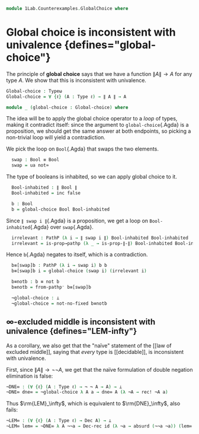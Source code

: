<!--
```agda
open import 1Lab.Prelude

open import Data.Bool
open import Data.Dec
```
-->

```agda
module 1Lab.Counterexamples.GlobalChoice where
```

# Global choice is inconsistent with univalence {defines="global-choice"}

The principle of **global choice** says that we have a function $\| A \| \to A$ for
any type $A$. We show that this is inconsistent with univalence.

```agda
Global-choice : Typeω
Global-choice = ∀ {ℓ} (A : Type ℓ) → ∥ A ∥ → A

module _ (global-choice : Global-choice) where
```

The idea will be to apply the global choice operator to a *loop* of types, making
it contradict itself: since the argument to `global-choice`{.Agda} is a proposition,
we should get the same answer at both endpoints, so picking a non-trivial loop
will yield a contradiction.

We pick the loop on `Bool`{.Agda} that swaps the two elements.

```agda
  swap : Bool ≡ Bool
  swap = ua not≃
```

The type of booleans is inhabited, so we can apply global choice to it.

```agda
  Bool-inhabited : ∥ Bool ∥
  Bool-inhabited = inc false

  b : Bool
  b = global-choice Bool Bool-inhabited
```

Since `∥ swap i ∥`{.Agda} is a proposition, we get a loop on `Bool-inhabited`{.Agda}
over `swap`{.Agda}.

```agda
  irrelevant : PathP (λ i → ∥ swap i ∥) Bool-inhabited Bool-inhabited
  irrelevant = is-prop→pathp (λ _ → is-prop-∥-∥) Bool-inhabited Bool-inhabited
```

Hence `b`{.Agda} negates to itself, which is a contradiction.

```agda
  b≡[swap]b : PathP (λ i → swap i) b b
  b≡[swap]b i = global-choice (swap i) (irrelevant i)

  b≡notb : b ≡ not b
  b≡notb = from-pathp⁻ b≡[swap]b

  ¬global-choice : ⊥
  ¬global-choice = not-no-fixed b≡notb
```

## ∞-excluded middle is inconsistent with univalence {defines="LEM-infty"}

As a corollary, we also get that the "naïve" statement of the [[law of excluded
middle]], saying that *every* type is [[decidable]], is inconsistent with univalence.

First, since $\| A \| \to \neg \neg A$, we get that the naïve formulation of
double negation elimination is false:

```agda
¬DNE∞ : (∀ {ℓ} (A : Type ℓ) → ¬ ¬ A → A) → ⊥
¬DNE∞ dne∞ = ¬global-choice λ A a → dne∞ A (λ ¬A → rec! ¬A a)
```

Thus $\rm{LEM}_\infty$, which is equivalent to $\rm{DNE}_\infty$, also fails:

```agda
¬LEM∞ : (∀ {ℓ} (A : Type ℓ) → Dec A) → ⊥
¬LEM∞ lem∞ = ¬DNE∞ λ A ¬¬a → Dec-rec id (λ ¬a → absurd (¬¬a ¬a)) (lem∞ A)
```
